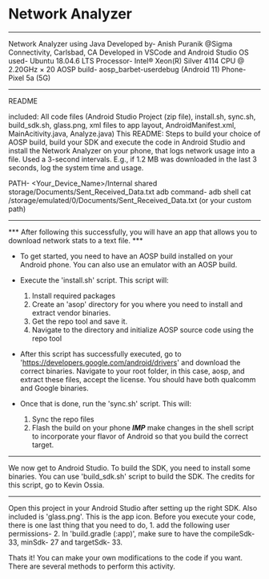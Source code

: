 # Network Analyzer
*******************************************************************
Network Analyzer using Java
Developed by- Anish Puranik @Sigma Connectivity, Carlsbad, CA
Developed in VSCode and Android Studio
OS used- Ubuntu 18.04.6 LTS
	 Processor- Intel® Xeon(R) Silver 4114 CPU @ 2.20GHz × 20
AOSP build- aosp_barbet-userdebug (Android 11)
Phone- Pixel 5a (5G)
*******************************************************************

README

included: 
All code files (Android Studio Project (zip file), install.sh, sync.sh, build_sdk.sh, glass.png, xml files to app layout, AndroidManifest.xml, MainAcitivity.java, Analyze.java) 
This README:
Steps to build your choice of AOSP build, build your SDK and execute the code in Android Studio and install the Network Analyzer on your phone, that logs network usage into a file. Used a 3-second intervals. E.g., if 1.2 MB
was downloaded in the last 3 seconds, log the system time and usage.

PATH- <Your_Device_Name>/Internal shared storage/Documents/Sent_Received_Data.txt
adb command- adb shell cat /storage/emulated/0/Documents/Sent_Received_Data.txt (or your custom path)
___________________________________________________________________________________________________________________________________________________________________________________________________________

*** After following this successfully, you will have an app that allows you to download network stats to a text file. ***

- To get started, you need to have an AOSP build installed on your Android phone. You can also use an emulator with an AOSP build.

- Execute the 'install.sh' script. This script will:
 	1. Install required packages
	2. Create an 'asop' directory for you where you need to install and extract vendor binaries.
	3. Get the repo tool and save it.
	4. Navigate to the directory and initialize AOSP source code using the repo tool

- After this script has successfully executed, go to 'https://developers.google.com/android/drivers' and download the correct binaries. Navigate to your root folder, in this case, aosp, and extract these files, accept the license. You should have both qualcomm and Google binaries.

- Once that is done, run the 'sync.sh' script. This will:
	1. Sync the repo files
	2. Flash the build on your phone
	***IMP*** make changes in the shell script to incorporate your flavor of Android so that you 		build the correct target.
__________________________________________________________________________________________________________________________________________________________________________________________________________

We now get to Android Studio. To build the SDK, you need to install some binaries. You can use 'build_sdk.sh' script to build the SDK. The credits for this script, go to Kevin Ossia.
__________________________________________________________________________________________________________________________________________________________________________________________________________

Open this project in your Android Studio after setting up the right SDK. Also included is 'glass.png'. This is the app icon. 
Before you execute your code, there is one last thing that you need to do,
	1. add the following user permissions-
 		<uses-permission android:name="android.permission.ACCESS_NETWORK_STATE" />
   		<uses-permission android:name="android.permission.READ_EXTERNAL_STORAGE" />
    		<uses-permission android:name="android.permission.WRITE_EXTERNAL_STORAGE" />
      2. In 'build.gradle (:app)', make sure to have the compileSdk-33, minSdk- 27 and targetSdk- 33.
      
Thats it! You can make your own modifications to the code if you want. There are several methods to perform this activity.




